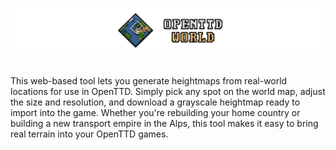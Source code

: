 ![Banner](.github/readme-banner.png)

######

This web-based tool lets you generate heightmaps from real-world locations for use in OpenTTD. Simply pick any spot on the world map, adjust the size and resolution, and download a grayscale heightmap ready to import into the game. Whether you're rebuilding your home country or building a new transport empire in the Alps, this tool makes it easy to bring real terrain into your OpenTTD games.
